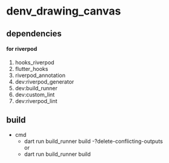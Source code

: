 # denv_drawing_canvas

## dependencies

#### for riverpod
  1. hooks_riverpod
  2. flutter_hooks
  3. riverpod_annotation
  4. dev:riverpod_generator
  5. dev:build_runner
  6. dev:custom_lint
  7. dev:riverpod_lint

## build
- cmd
  - dart run build_runner build -?delete-conflicting-outputs</br>
  or
  - dart run build_runner build